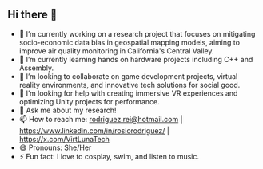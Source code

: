 ## Hi there 👋

- 🔭 I’m currently working on a research project that focuses on mitigating socio-economic data bias in geospatial mapping models, aiming to improve air quality monitoring in California's Central Valley.
- 🌱 I’m currently learning hands on hardware projects including C++ and Assembly.
- 👯 I’m looking to collaborate on game development projects, virtual reality environments, and innovative tech solutions for social good.
- 🤔 I’m looking for help with creating immersive VR experiences and optimizing Unity projects for performance.
- 💬 Ask me about my research!
- 📫 How to reach me: rodriguez.rei@hotmail.com | https://www.linkedin.com/in/rosiorodriguez/ | https://x.com/VirtLunaTech
- 😄 Pronouns: She/Her
- ⚡ Fun fact: I love to cosplay, swim, and listen to music.
